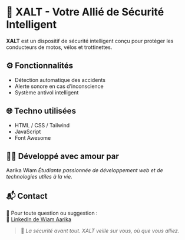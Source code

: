 # 🚨 XALT - Votre Allié de Sécurité Intelligent

**XALT** est un dispositif de sécurité intelligent conçu pour protéger les conducteurs de motos, vélos et trottinettes.



## ⚙️ Fonctionnalités

- Détection automatique des accidents
- Alerte sonore en cas d’inconscience 
- Système antivol intelligent



## 🌐 Techno utilisées

- HTML / CSS / Tailwind
- JavaScript
- Font Awesome



## 👩‍💻 Développé avec amour par

Aarika Wiam
_Étudiante passionnée de développement web et de technologies utiles à la vie._



## 📬 Contact

💌 Pour toute question ou suggestion :  
🔗 [LinkedIn de Wiam Aarika](https://www.linkedin.com/in/wiam-aarika-a2977432b/)



> 🛵 _La sécurité avant tout. XALT veille sur vous, où que vous alliez._

